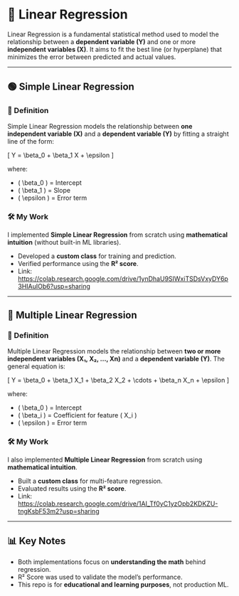 # 📘 Linear Regression  

Linear Regression is a fundamental statistical method used to model the relationship between a **dependent variable (Y)** and one or more **independent variables (X)**. It aims to fit the best line (or hyperplane) that minimizes the error between predicted and actual values.  

---

## 🟢 Simple Linear Regression  

### 📌 Definition  
Simple Linear Regression models the relationship between **one independent variable (X)** and a **dependent variable (Y)** by fitting a straight line of the form:  

\[
Y = \beta_0 + \beta_1 X + \epsilon
\]  

where:  
- \( \beta_0 \) = Intercept  
- \( \beta_1 \) = Slope  
- \( \epsilon \) = Error term  

### 🛠️ My Work  
I implemented **Simple Linear Regression** from scratch using **mathematical intuition** (without built-in ML libraries).  
- Developed a **custom class** for training and prediction.  
- Verified performance using the **R² score**.  
- Link: https://colab.research.google.com/drive/1ynDhaU9SIWxiTSDsVxyDY6p3HIAuIOb6?usp=sharing
---

## 🔵 Multiple Linear Regression  

### 📌 Definition  
Multiple Linear Regression models the relationship between **two or more independent variables (X₁, X₂, …, Xn)** and a **dependent variable (Y)**. The general equation is:  

\[
Y = \beta_0 + \beta_1 X_1 + \beta_2 X_2 + \cdots + \beta_n X_n + \epsilon
\]  

where:  
- \( \beta_0 \) = Intercept  
- \( \beta_i \) = Coefficient for feature \( X_i \)  
- \( \epsilon \) = Error term  

### 🛠️ My Work  
I also implemented **Multiple Linear Regression** from scratch using **mathematical intuition**.  
- Built a **custom class** for multi-feature regression.  
- Evaluated results using the **R² score**.  
- Link: https://colab.research.google.com/drive/1AI_Tf0yC1yzOpb2KDKZU-tngKsbF53m2?usp=sharing
---

## 📊 Key Notes  
- Both implementations focus on **understanding the math** behind regression.  
- R² Score was used to validate the model’s performance.  
- This repo is for **educational and learning purposes**, not production ML.  
